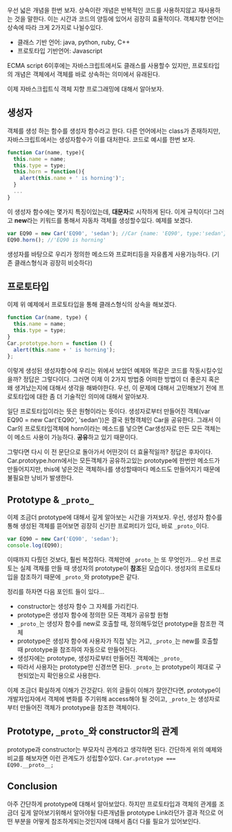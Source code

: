 우선 넓은 개념을 한번 보자. 상속이란 개념은 반복적인 코드를 사용하지않고 재사용하는 것을 말한다. 이는 시간과 코드의 양등에 있어서 굉장히 효율적이다. 객체지향 언어는 상속에 따라 크게 2가지로 나뉠수있다.

- 클래스 기반 언어: java, python, ruby, C++
- 프로토타입 기반언어: Javascript

ECMA script 6이후에는 자바스크립트에서도 클래스를 사용할수 있지만, 프로토타입의 개념은 객체에서 객체를 바로 상속하는 의미에서 유래된다.

이제 자바스크립트식 객체 지향 프로그래밍에 대해서 알아보자.

## 생성자

객체를 생성 하는 함수를 생성자 함수라고 한다. 다른 언어에서는 class가 존재하지만, 자바스크립트에서는 생성자함수가 이를 대처한다. 코드로 예시를 한번 보자.

```js
function Car(name, type){
  this.name = name;
  this.type = type;
  this.horn = function(){
    alert(this.name + ' is horning')';
  }
  ...
}
```

이 생성자 함수에는 몇가지 특징이있는데, **대문자**로 시작하게 된다. 이게 규칙이다! 그러고 **new**라는 키워드를 통해서 자동차 객체를 생성할수있다. 예제를 보겠다.

```js
var EQ90 = new Car('EQ90', 'sedan'); //Car {name: 'EQ90', type:'sedan'}
EQ90.horn(); //'EQ90 is horning'
```

생성자를 바탕으로 우리가 정의한 메소드와 프로퍼티등을 자유롭게 사용가능하다. (기존 클래스형식과 굉장히 비슷하다)

## 프로토타입

이제 위 예제에서 프로토타입을 통해 클래스형식의 상속을 해보겠다.

```js
function Car(name, type) {
  this.name = name;
  this.type = type;
}
Car.prototype.horn = function () {
  alert(this.name + ' is horning');
};
```

이렇게 생성된 생성자함수에 우리는 위에서 보았던 예제와 똑같은 코드를 작동시킬수있을까? 정답은 그렇다이다. 그러면 이제 이 2가지 방법중 어떠한 방법이 더 좋은지 혹은 왜 생겨났는지에 대해서 생각을 해봐야한다. 우선, 이 문제에 대해서 고민해보기 전에 프로토타입에 대한 좀 더 기술적인 의미에 대해서 알아보자.

일단 프로토타입이라는 뜻은 원형이라는 뜻이다. 생성자로부터 만들어진 객체(var EQ90 = new Car('EQ90', 'sedan'))은 결국 원형객체인 Car을 공유한다. 그래서 이 Car의 프로토타입객체에 horn이라는 메소드를 넣으면 Car생성자로 만든 모든 객체는 이 메소드 사용이 가능하다. **공유**하고 있기 때문이다.

그렇다면 다시 이 전 문단으로 돌아가서 어떤것이 더 효율적일까? 정답은 후자이다. Car.prototype.horn에서는 모든객체가 공유하고있는 prototype에 한번만 메소드가 만들어지지만, this에 넣은것은 객체하나를 생성할때마다 메소드도 만들어지기 때문에 불필요한 낭비가 발생한다.

## Prototype & **`_proto_`**

이제 조금더 prototype에 대해서 깊게 알아보는 시간을 가져보자. 우선, 생성자 함수를 통해 생성된 객체를 뜯어보면 굉장히 신기한 프로퍼티가 있다, 바로 `_proto_`이다.

```js
var EQ90 = new Car('EQ90', 'sedan');
console.log(EQ90);
```

이때까지 다뤘던 것보다, 훨씬 복잡하다. 객체안에 `_proto_`는 또 무엇인가... 우선 프로토는 실제 객채를 만들 때 생성자의 prototype이 **참조**된 모습이다. 생성자의 프로토타입을 참조하기 때문에 `_proto_`와 prototype은 같다.

정리를 하자면 다음 포인트 들이 있다...

- constructor는 생성자 함수 그 자체를 가리킨다.
- prototype은 생성자 함수에 정의한 모든 객체가 공유할 원형
- `_proto_`는 생성자 함수를 new로 호출할 때, 정의해두었던 prototype을 참조한 객체
- prototype은 생성자 함수에 사용자가 직접 넣는 거고, `_proto_`는 new를 호출할 때 prototype을 참조하여 자동으로 만들어진다.
- 생성자에는 prototype, 생성자로부터 만들어진 객체에는 `_proto_`
- 따라서 사용자는 prototype만 신경쓰면 된다. `_proto_`는 prototype이 제대로 구현되었는지 확인용으로 사용한다.

이제 조금더 확실하게 이해가 간것같다. 위의 글들이 이해가 잘안간다면, prototype이 개발자입자에서 객체에 변화를 주기위해 access해야 될 것이고, `_proto_`는 생성자로부터 만들어진 객체가 prototype을 참조한 객체이다.

## Prototype, `_proto_`와 constructor의 관계

prototype과 constructor는 부모자식 관계라고 생각하면 된다. 간단하게 위의 예제와 비교를 해보자면 이런 관계도가 성립할수있다.
`Car.prototype === EQ90.__proto__;`

## Conclusion

아주 간단하게 prototype에 대해서 알아보았다. 하지만 프로토타입과 객체의 관게를 조금더 깊게 알아보기위해서 알아야될 다른개념들 prototype Link라던가 결과 적으로 어떤 부분을 어떻게 참조하게되는것인지에 대해서 좀더 다룰 필요가 있어보인다.
